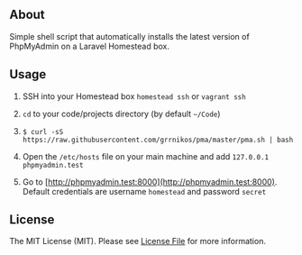 ## About

Simple shell script that automatically installs the latest version of PhpMyAdmin
on a Laravel Homestead box.

## Usage

1. SSH into your Homestead box `homestead ssh` or `vagrant ssh`

2. `cd` to your code/projects directory (by default `~/Code`)

3. `$ curl -sS https://raw.githubusercontent.com/grrnikos/pma/master/pma.sh | bash`

4. Open the `/etc/hosts` file on your main machine and add `127.0.0.1  phpmyadmin.test`

5. Go to [http://phpmyadmin.test:8000](http://phpmyadmin.test:8000). Default credentials are username `homestead` and password `secret`

## License

The MIT License (MIT). Please see [License File](LICENSE.md) for more information.
